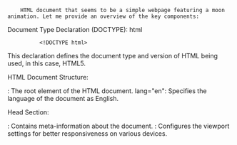         HTML document that seems to be a simple webpage featuring a moon animation. Let me provide an overview of the key components:

Document Type Declaration (DOCTYPE):
                html

              <!DOCTYPE html>
              
This declaration defines the document type and version of HTML being used, in this case, HTML5.

HTML Document Structure:

<html>: The root element of the HTML document.
lang="en": Specifies the language of the document as English.
  
Head Section:
  
<head>: Contains meta-information about the document.
<meta name="viewport" content="width=device-width, initial-scale=1.0" />: Configures the viewport settings for better responsiveness on various devices.
<title>: Sets the title of the webpage displayed in the browser tab.
Google Font link: Imports the Montserrat font with a specific weight from Google Fonts.
Stylesheet link: Links to an external stylesheet named "style.css."
  
Body Section:

<body>: Contains the content of the webpage.
<div id="stars">: A container for the stars (assuming this is styled in the linked "style.css" file).
<div class="container">: Another container for the content inside the stars.
<p class="letter letter-M">M</p>: Displays the letter "M" with a class for styling.
<div class="moon">: Represents the moon container.
<div class="orbit">: Represents the orbit of the moon.
<p>O</p>: Displays the letter "O" within the moon orbit.
<p class="letter letter-N">N</p>: Displays the letter "N" with a class for styling.
Script Files:
  
There are no script tags or script content in this HTML file. Any JavaScript functionality may be implemented in the "style.css" file or in additional script files that are not included here.
Styling:
The styling for this HTML document is likely defined in an external stylesheet ("style.css"). The classes and IDs used in the HTML elements are presumably styled there.

Overall, this HTML file provides the structure for a webpage with a moon animation and some text elements styled with the Montserrat font. To see the complete presentation, you would need to review the associated CSS file ("style.css") for styling information.





